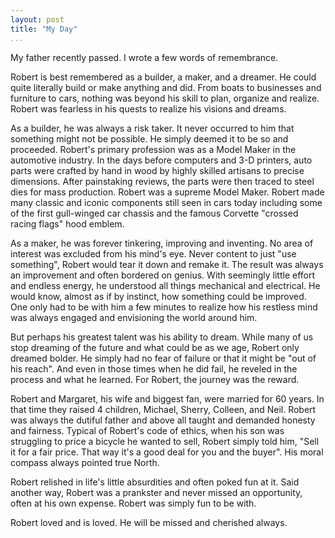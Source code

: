 ```yaml
---
layout: post  
title: "My Day"  
...
```


My father recently passed. I wrote a few words of remembrance.

Robert is best remembered as a builder, a maker, and a dreamer. He could
quite literally build or make anything and did. From boats to businesses
and furniture to cars, nothing was beyond his skill to plan, organize
and realize. Robert was fearless in his quests to realize his visions
and dreams.

As a builder, he was always a risk taker. It never occurred to him that
something might not be possible. He simply deemed it to be so and
proceeded. Robert's primary profession was as a Model Maker in the
automotive industry. In the days before computers and 3-D printers, auto
parts were crafted by hand in wood by highly skilled artisans to precise
dimensions. After painstaking reviews, the parts were then traced to
steel dies for mass production. Robert was a supreme Model Maker. Robert
made many classic and iconic components still seen in cars today
including some of the first gull-winged car chassis and the famous
Corvette "crossed racing flags" hood emblem.

As a maker, he was forever tinkering, improving and inventing. No area
of interest was excluded from his mind's eye. Never content to just "use
something", Robert would tear it down and remake it. The result was
always an improvement and often bordered on genius. With seemingly
little effort and endless energy, he understood all things mechanical
and electrical. He would know, almost as if by instinct, how something
could be improved. One only had to be with him a few minutes to realize
how his restless mind was always engaged and envisioning the world
around him.

But perhaps his greatest talent was his ability to dream. While many of
us stop dreaming of the future and what could be as we age, Robert only
dreamed bolder. He simply had no fear of failure or that it might be
"out of his reach". And even in those times when he did fail, he reveled
in the process and what he learned. For Robert, the journey was the
reward.

Robert and Margaret, his wife and biggest fan, were married for 60
years. In that time they raised 4 children, Michael, Sherry, Colleen,
and Neil. Robert was always the dutiful father and above all taught and
demanded honesty and fairness. Typical of Robert's code of ethics, when
his son was struggling to price a bicycle he wanted to sell, Robert
simply told him, "Sell it for a fair price. That way it's a good deal
for you and the buyer". His moral compass always pointed true North.

Robert relished in life's little absurdities and often poked fun at it.
Said another way, Robert was a prankster and never missed an
opportunity, often at his own expense. Robert was simply fun to be with.

Robert loved and is loved. He will be missed and cherished always.
